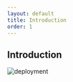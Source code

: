 ```yaml
---
layout: default
title: Introduction
order: 1
---
```

<!-- new slide -->

## Introduction 

![deployment](/lab-deploy-laravel/1.introduction/images/deployment.png)
